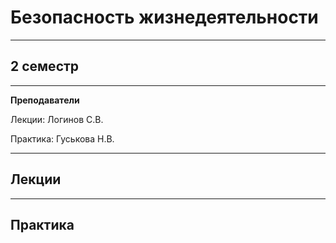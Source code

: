 # Безопасность жизнедеятельности
____________
## 2 семестр
___________
**Преподаватели**

Лекции: Логинов С.В.

Практика: Гуськова Н.В.

_________
## Лекции
_________
## Практика
